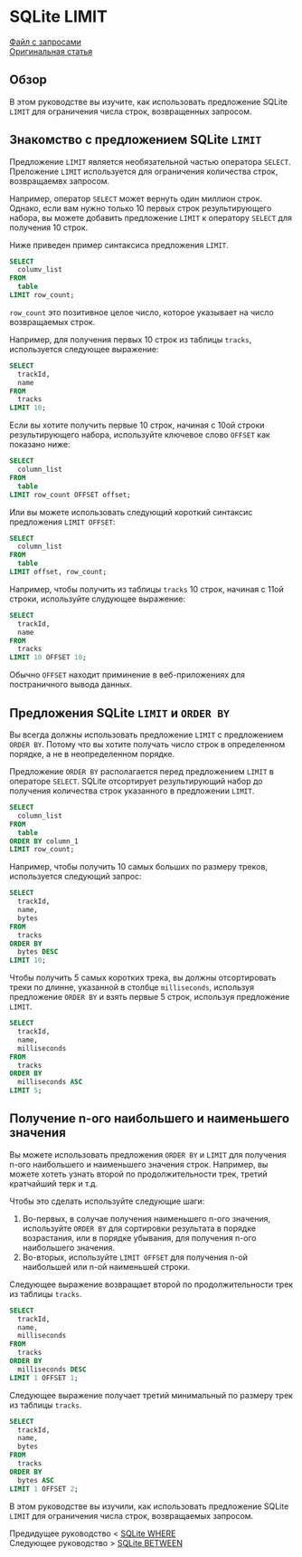 # SQLite LIMIT ########################

[Файл с запросами][querys]   
[Оригинальная статья][origin]

[querys]: ./querys.sql
[origin]: https://www.sqlitetutorial.net/sqlite-limit/

## Обзор ##############################

В этом руководстве вы изучите, как использовать предложение SQLite `LIMIT` для ограничения числа строк, возвращенных запросом.

## Знакомство с предложением SQLite `LIMIT`

Предложение `LIMIT` является необязательной частью оператора `SELECT`. Преложение `LIMIT` используется для ограничения количества строк, возвращаемвх запросом.

Например, оператор `SELECT` может вернуть один миллион строк. Однако, если вам нужно только 10 первых строк результирующего набора, вы можете добавить предложение `LIMIT` к оператору `SELECT` для получения 10 строк.

Ниже приведен пример синтаксиса предложения `LIMIT`.

~~~ SQL ~~~~~~~~~~~~~~~~~~~~~~~~~~~~~~~
SELECT
  columv_list
FROM
  table
LIMIT row_count;
~~~~~~~~~~~~~~~~~~~~~~~~~~~~~~~~~~~~~~~

`row_count` это позитивное целое число, которое указывает на число возвращаемых строк.

Например, для получения первых 10 строк из таблицы `tracks`, используется следующее выражение:

~~~ SQL ~~~~~~~~~~~~~~~~~~~~~~~~~~~~~~~
SELECT
  trackId,
  name
FROM
  tracks
LIMIT 10;
~~~~~~~~~~~~~~~~~~~~~~~~~~~~~~~~~~~~~~~

Если вы хотите получить первые 10 строк, начиная с 10ой строки результирующего набора, используйте ключевое слово `OFFSET` как показано ниже:

~~~ SQL ~~~~~~~~~~~~~~~~~~~~~~~~~~~~~~~
SELECT
  column_list
FROM
  table
LIMIT row_count OFFSET offset;
~~~~~~~~~~~~~~~~~~~~~~~~~~~~~~~~~~~~~~~

Или вы можете использовать следующий короткий синтаксис предложения `LIMIT OFFSET`:

~~~ SQL ~~~~~~~~~~~~~~~~~~~~~~~~~~~~~~~
SELECT
  column_list
FROM
  table
LIMIT offset, row_count;
~~~~~~~~~~~~~~~~~~~~~~~~~~~~~~~~~~~~~~~

Например, чтобы получить из таблицы `tracks` 10 строк, начиная с 11ой строки, используйте слудующее выражение:

~~~ SQL ~~~~~~~~~~~~~~~~~~~~~~~~~~~~~~~
SELECT
  trackId,
  name
FROM
  tracks
LIMIT 10 OFFSET 10;
~~~~~~~~~~~~~~~~~~~~~~~~~~~~~~~~~~~~~~~

Обычно `OFFSET` находит приминение в веб-приложениях для постраничного вывода данных.

## Предложения SQLite `LIMIT` и `ORDER BY`

Вы всегда должны использовать предложение `LIMIT` с предложением `ORDER BY`. Потому что вы хотите получать число строк в определенном порядке, а не в неопределенном порядке.

Предложение `ORDER BY` располагается перед предложением `LIMIT` в операторе `SELECT`. SQLite отсортирует результирующий набор до получения количества строк указанного в предложении `LIMIT`.

~~~ SQL ~~~~~~~~~~~~~~~~~~~~~~~~~~~~~~~
SELECT
  column_list
FROM
  table
ORDER BY column_1
LIMIT row_count;
~~~~~~~~~~~~~~~~~~~~~~~~~~~~~~~~~~~~~~~

Например, чтобы получить 10 самых больших по размеру треков, используется следующий запрос:

~~~ SQL ~~~~~~~~~~~~~~~~~~~~~~~~~~~~~~~
SELECT
  trackId,
  name,
  bytes
FROM
  tracks
ORDER BY
  bytes DESC
LIMIT 10;
~~~~~~~~~~~~~~~~~~~~~~~~~~~~~~~~~~~~~~~

Чтобы получить 5 самых коротких трека, вы должны отсортировать треки по длинне, указанной в столбце `milliseconds`, используя предложение `ORDER BY` и взять первые 5 строк, используя предложение `LIMIT`.

~~~ SQL ~~~~~~~~~~~~~~~~~~~~~~~~~~~~~~~
SELECT
  trackId,
  name,
  milliseconds
FROM
  tracks
ORDER BY
  milliseconds ASC
LIMIT 5;
~~~~~~~~~~~~~~~~~~~~~~~~~~~~~~~~~~~~~~~

## Получение n-ого наибольшего и наименьшего значения

Вы можете использовать предложения `ORDER BY` и `LIMIT` для получения n-ого наибольшего и наименьшего значения строк. Например, вы можете хотеть узнать второй по продолжительности трек, третий кратчайший терк и т.д.

Чтобы это сделать используйте следующие шаги:

1. Во-первых, в солучае получения наименьшего n-ого значения, используйте `ORDER BY` для сортировки результата в порядке возрастания, или в порядке убывания, для получения n-ого наибольшего значения.
2. Во-вторых, используйте `LIMIT OFFSET` для получения n-ой наибольшей или n-ой наименьшей строки.

Следующее выражение возвращает второй по продолжительности трек из таблицы `tracks`.

~~~ SQL ~~~~~~~~~~~~~~~~~~~~~~~~~~~~~~~
SELECT
  trackId,
  name,
  milliseconds
FROM
  tracks
ORDER BY
  milliseconds DESC
LIMIT 1 OFFSET 1;
~~~~~~~~~~~~~~~~~~~~~~~~~~~~~~~~~~~~~~~

Следующее выражение получает третий минимальный по размеру трек из таблицы `tracks`.

~~~ SQL ~~~~~~~~~~~~~~~~~~~~~~~~~~~~~~~
SELECT 
  trackId,
  name,
  bytes
FROM
  tracks
ORDER BY
  bytes ASC
LIMIT 1 OFFSET 2;
~~~~~~~~~~~~~~~~~~~~~~~~~~~~~~~~~~~~~~~

В этом руководстве вы изучили, как использовать предложение SQLite `LIMIT` для ограничения числа строк, возвращаемых запросом.

Предидущее руководство < [SQLite WHERE][prev]  
Следующее руководство > [SQLite BETWEEN][next]

[prev]: ../SQLiteWhere/translate.md
[next]: ../SQLiteBetween/translate.md